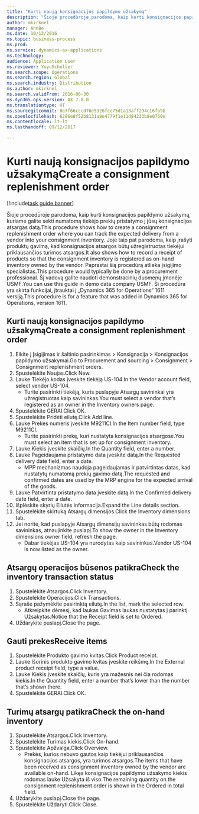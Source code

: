 ```yaml
---
title: "Kurti naują konsignacijos papildymo užsakymą"
description: "Šioje procedūroje parodoma, kaip kurti konsignacijos papildymo užsakymą, kuriame galite sekti numatomą tiekėjo prekių pristatymo į jūsų konsignacijos atsargas datą."
author: mkirknel
manager: AnnBe
ms.date: 10/13/2016
ms.topic: business-process
ms.prod: 
ms.service: dynamics-ax-applications
ms.technology: 
audience: Application User
ms.reviewer: YuyuScheller
ms.search.scope: Operations
ms.search.region: Global
ms.search.industry: Distribution
ms.author: mkirknel
ms.search.validFrom: 2016-06-30
ms.dyn365.ops.version: AX 7.0.0
ms.translationtype: HT
ms.sourcegitcommit: 0e7f66cccd76e5326fce75d1a13aff294c16fb9b
ms.openlocfilehash: 6286e8f52b8131a8e4779f1e11d84233b8e0760e
ms.contentlocale: lt-lt
ms.lasthandoff: 09/12/2017

---
```

# <a name="create-a-consignment-replenishment-order"></a><span data-ttu-id="1be38-103">Kurti naują konsignacijos papildymo užsakymą</span><span class="sxs-lookup"><span data-stu-id="1be38-103">Create a consignment replenishment order</span></span>

[!include[task guide banner](../../includes/task-guide-banner.md)]

<span data-ttu-id="1be38-104">Šioje procedūroje parodoma, kaip kurti konsignacijos papildymo užsakymą, kuriame galite sekti numatomą tiekėjo prekių pristatymo į jūsų konsignacijos atsargas datą.</span><span class="sxs-lookup"><span data-stu-id="1be38-104">This procedure shows how to create a consignment replenishment order where you can track the expected delivery from a vendor into your consignment inventory.</span></span> <span data-ttu-id="1be38-105">Joje taip pat parodoma, kaip įrašyti produktų gavimą, kad konsignacijos atsargos būtų užregistruotas tiekėjui priklausančios turimos atsargos.</span><span class="sxs-lookup"><span data-stu-id="1be38-105">It also shows how to record a receipt of products so that the consignment inventory is registered as on-hand inventory owned by the vendor.</span></span> <span data-ttu-id="1be38-106">Paprastai šią procedūrą atlieka įsigijimo specialistas.</span><span class="sxs-lookup"><span data-stu-id="1be38-106">This procedure would typically be done by a procurement professional.</span></span> <span data-ttu-id="1be38-107">Šį vadovą galite naudoti demonstracinių duomenų įmonėje USMF.</span><span class="sxs-lookup"><span data-stu-id="1be38-107">You can use this guide in demo data company USMF.</span></span> <span data-ttu-id="1be38-108">Ši procedūra yra skirta funkcijai, įtrauktai į „Dynamics 365 for Operations“ 1611 versiją.</span><span class="sxs-lookup"><span data-stu-id="1be38-108">This procedure is for a feature that was added in Dynamics 365 for Operations, version 1611.</span></span>




## <a name="create-a-consignment-replenishment-order"></a><span data-ttu-id="1be38-109">Kurti naują konsignacijos papildymo užsakymą</span><span class="sxs-lookup"><span data-stu-id="1be38-109">Create a consignment replenishment order</span></span>
1. <span data-ttu-id="1be38-110">Eikite į Įsigijimas ir šaltinio pasirinkimas > Konsignacija > Konsignacijos papildymo užsakymai.</span><span class="sxs-lookup"><span data-stu-id="1be38-110">Go to Procurement and sourcing > Consignment > Consignment replenishment orders.</span></span>
2. <span data-ttu-id="1be38-111">Spustelėkite Naujas.</span><span class="sxs-lookup"><span data-stu-id="1be38-111">Click New.</span></span>
3. <span data-ttu-id="1be38-112">Lauke Tiekėjo kodas įveskite tiekėją US-104.</span><span class="sxs-lookup"><span data-stu-id="1be38-112">In the Vendor account field, select vendor US-104.</span></span>
    * <span data-ttu-id="1be38-113">Turite pasirinkti tiekėją, kuris puslapyje Atsargų savininkai yra užregistruotas kaip savininkas.</span><span class="sxs-lookup"><span data-stu-id="1be38-113">You must select a vendor that’s registered as an owner in the Inventory owners page.</span></span>  
4. <span data-ttu-id="1be38-114">Spustelėkite GERAI.</span><span class="sxs-lookup"><span data-stu-id="1be38-114">Click OK.</span></span>
5. <span data-ttu-id="1be38-115">Spustelėkite Pridėti eilutę.</span><span class="sxs-lookup"><span data-stu-id="1be38-115">Click Add line.</span></span>
6. <span data-ttu-id="1be38-116">Lauke Prekės numeris įveskite M9211CI.</span><span class="sxs-lookup"><span data-stu-id="1be38-116">In the Item number field, type M9211CI.</span></span>
    * <span data-ttu-id="1be38-117">Turite pasirinkti prekę, kuri nustatyta konsignacijos atsargose.</span><span class="sxs-lookup"><span data-stu-id="1be38-117">You must select an item that is set up for consignment inventory.</span></span>  
7. <span data-ttu-id="1be38-118">Lauke Kiekis įveskite skaičių.</span><span class="sxs-lookup"><span data-stu-id="1be38-118">In the Quantity field, enter a number.</span></span>
8. <span data-ttu-id="1be38-119">Lauke Pageidaujama pristatymo data įveskite datą.</span><span class="sxs-lookup"><span data-stu-id="1be38-119">In the Requested delivery date field, enter a date.</span></span>
    * <span data-ttu-id="1be38-120">MPP mechanizmas naudoja pageidaujamas ir patvirtintas datas, kad nustatytų numatomą prekių gavimo datą.</span><span class="sxs-lookup"><span data-stu-id="1be38-120">The requested and confirmed dates are used by the MRP engine for the expected arrival of the goods.</span></span>  
9. <span data-ttu-id="1be38-121">Lauke Patvirtinta pristatymo data įveskite datą.</span><span class="sxs-lookup"><span data-stu-id="1be38-121">In the Confirmed delivery date field, enter a date.</span></span>
10. <span data-ttu-id="1be38-122">Išplėskite skyrių Eilutės informacija.</span><span class="sxs-lookup"><span data-stu-id="1be38-122">Expand the Line details section.</span></span>
11. <span data-ttu-id="1be38-123">Spustelėkite skirtuką Atsargų dimensijos.</span><span class="sxs-lookup"><span data-stu-id="1be38-123">Click the Inventory dimensions tab.</span></span>
12. <span data-ttu-id="1be38-124">Jei norite, kad puslapyje Atsargų dimensijų savininkas būtų rodomas savininkas, atnaujinkite puslapį.</span><span class="sxs-lookup"><span data-stu-id="1be38-124">To show the owner in the Inventory dimensions owner field, refresh the page.</span></span>
    * <span data-ttu-id="1be38-125">Dabar tiekėjas US-104 yra nurodytas kaip savininkas.</span><span class="sxs-lookup"><span data-stu-id="1be38-125">Vendor US-104 is now listed as the owner.</span></span>  

## <a name="check-the-inventory-transaction-status"></a><span data-ttu-id="1be38-126">Atsargų operacijos būsenos patikra</span><span class="sxs-lookup"><span data-stu-id="1be38-126">Check the inventory transaction status</span></span>
1. <span data-ttu-id="1be38-127">Spustelėkite Atsargos.</span><span class="sxs-lookup"><span data-stu-id="1be38-127">Click Inventory.</span></span>
2. <span data-ttu-id="1be38-128">Spustelėkite Operacijos.</span><span class="sxs-lookup"><span data-stu-id="1be38-128">Click Transactions.</span></span>
3. <span data-ttu-id="1be38-129">Sąraše pažymėkite pasirinktą eilutę.</span><span class="sxs-lookup"><span data-stu-id="1be38-129">In the list, mark the selected row.</span></span>
    * <span data-ttu-id="1be38-130">Atkreipkite dėmesį, kad laukas Gavimas laukas nustatytas į parinktį Užsakytas.</span><span class="sxs-lookup"><span data-stu-id="1be38-130">Notice that the Receipt field is set to Ordered.</span></span>  
4. <span data-ttu-id="1be38-131">Uždarykite puslapį.</span><span class="sxs-lookup"><span data-stu-id="1be38-131">Close the page.</span></span>

## <a name="receive-items"></a><span data-ttu-id="1be38-132">Gauti prekes</span><span class="sxs-lookup"><span data-stu-id="1be38-132">Receive items</span></span>
1. <span data-ttu-id="1be38-133">Spustelėkite Produkto gavimo kvitas.</span><span class="sxs-lookup"><span data-stu-id="1be38-133">Click Product receipt.</span></span>
2. <span data-ttu-id="1be38-134">Lauke Išorinis produkto gavimo kvitas įveskite reikšmę.</span><span class="sxs-lookup"><span data-stu-id="1be38-134">In the External product receipt field, type a value.</span></span>
3. <span data-ttu-id="1be38-135">Lauke Kiekis įveskite skaičių, kuris yra mažesnis nei čia rodomas kiekis.</span><span class="sxs-lookup"><span data-stu-id="1be38-135">In the Quantity field, enter a number that’s lower than the number that’s shown there.</span></span>
4. <span data-ttu-id="1be38-136">Spustelėkite GERAI.</span><span class="sxs-lookup"><span data-stu-id="1be38-136">Click OK.</span></span>

## <a name="check-the-on-hand-inventory"></a><span data-ttu-id="1be38-137">Turimų atsargų patikra</span><span class="sxs-lookup"><span data-stu-id="1be38-137">Check the on-hand inventory</span></span>
1. <span data-ttu-id="1be38-138">Spustelėkite Atsargos.</span><span class="sxs-lookup"><span data-stu-id="1be38-138">Click Inventory.</span></span>
2. <span data-ttu-id="1be38-139">Spustelėkite Turimas kiekis.</span><span class="sxs-lookup"><span data-stu-id="1be38-139">Click On-hand.</span></span>
3. <span data-ttu-id="1be38-140">Spustelėkite Apžvalga.</span><span class="sxs-lookup"><span data-stu-id="1be38-140">Click Overview.</span></span>
    * <span data-ttu-id="1be38-141">Prekės, kurios nebuvo gautos kaip tiekėjui priklausančios konsignacijos atsargos, yra turimos atsargos.</span><span class="sxs-lookup"><span data-stu-id="1be38-141">The items that have been received as consignment inventory owned by the vendor are available on-hand.</span></span> <span data-ttu-id="1be38-142">Likęs konsignacijos papildymo užsakymo kiekis rodomas lauke Užsakyta iš viso.</span><span class="sxs-lookup"><span data-stu-id="1be38-142">The remaining quantity on the consignment replenishment order is shown in the Ordered in total field.</span></span>  
4. <span data-ttu-id="1be38-143">Uždarykite puslapį.</span><span class="sxs-lookup"><span data-stu-id="1be38-143">Close the page.</span></span>
5. <span data-ttu-id="1be38-144">Spustelėkite Uždaryti.</span><span class="sxs-lookup"><span data-stu-id="1be38-144">Click Close.</span></span>

